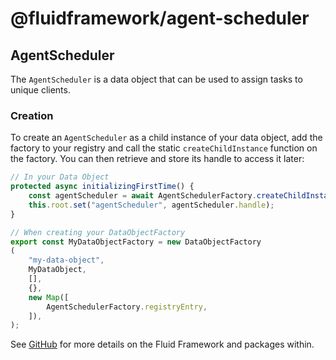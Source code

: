 # @fluidframework/agent-scheduler

## AgentScheduler

The `AgentScheduler` is a data object that can be used to assign tasks to unique clients.

### Creation

To create an `AgentScheduler` as a child instance of your data object, add the factory to your registry and call the static `createChildInstance` function on the factory.  You can then retrieve and store its handle to access it later:

```typescript
// In your Data Object
protected async initializingFirstTime() {
    const agentScheduler = await AgentSchedulerFactory.createChildInstance(this.context);
    this.root.set("agentScheduler", agentScheduler.handle);
}

// When creating your DataObjectFactory
export const MyDataObjectFactory = new DataObjectFactory
(
    "my-data-object",
    MyDataObject,
    [],
    {},
    new Map([
        AgentSchedulerFactory.registryEntry,
    ]),
);
```

See [GitHub](https://github.com/microsoft/FluidFramework) for more details on the Fluid Framework and packages within.
